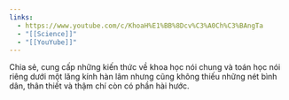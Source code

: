 ```yaml
---
links:
  - https://www.youtube.com/c/KhoaH%E1%BB%8Dcv%C3%A0Ch%C3%BAngTa
  - "[[Science]]"
  - "[[YouYube]]"
---
```

Chia sẻ, cung cấp những kiến thức về khoa học nói chung và toán học nói riêng dưới một lăng kính hàn lâm nhưng cũng không thiếu những nét bình dân, thân thiết và thậm chí còn có phần hài hước. 